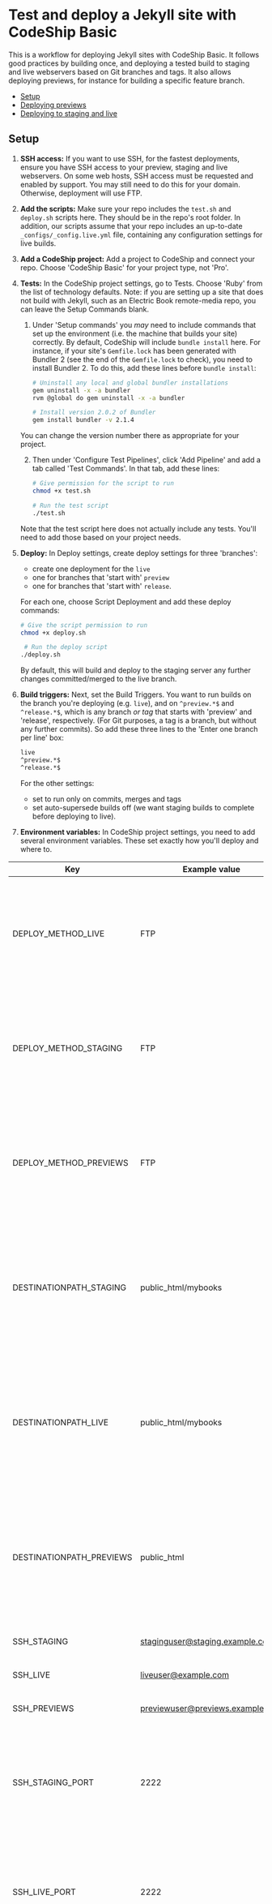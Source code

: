 # Test and deploy a Jekyll site with CodeShip Basic

This is a workflow for deploying Jekyll sites with CodeShip Basic. It follows good practices by building once, and deploying a tested build to staging and live webservers based on Git branches and tags. It also allows deploying previews, for instance for building a specific feature branch.

- [Setup](#setup)
- [Deploying previews](#deploying-previews)
- [Deploying to staging and live](#deploying-to-staging-and-live)

## Setup

1. **SSH access:** If you want to use SSH, for the fastest deployments, ensure you have SSH access to your preview, staging and live webservers. On some web hosts, SSH access must be requested and enabled by support. You may still need to do this for your domain. Otherwise, deployment will use FTP.
2. **Add the scripts:** Make sure your repo includes the `test.sh` and `deploy.sh` scripts here. They should be in the repo's root folder. In addition, our scripts assume that your repo includes an up-to-date `_configs/_config.live.yml` file, containing any configuration settings for live builds.
3. **Add a CodeShip project:** Add a project to CodeShip and connect your repo. Choose 'CodeShip Basic' for your project type, not 'Pro'.
4. **Tests:** In the CodeShip project settings, go to Tests. Choose 'Ruby' from the list of technology defaults. Note: if you are setting up a site that does not build with Jekyll, such as an Electric Book remote-media repo, you can leave the Setup Commands blank.

   1. Under 'Setup commands' you *may* need to include commands that set up the environment (i.e. the machine that builds your site) correctly. By default, CodeShip will include `bundle install` here. For instance, if your site's `Gemfile.lock` has been generated with Bundler 2 (see the end of the `Gemfile.lock` to check), you need to install Bundler 2. To do this, add these lines before `bundle install`:

      ``` sh
      # Uninstall any local and global bundler installations
      gem uninstall -x -a bundler
      rvm @global do gem uninstall -x -a bundler

      # Install version 2.0.2 of Bundler
      gem install bundler -v 2.1.4
      ```

    You can change the version number there as appropriate for your project.

   2. Then under 'Configure Test Pipelines', click 'Add Pipeline' and add a tab called 'Test Commands'. In that tab, add these lines:

      ``` sh
      # Give permission for the script to run
      chmod +x test.sh

      # Run the test script
      ./test.sh
      ```

   Note that the test script here does not actually include any tests. You'll need to add those based on your project needs.

5. **Deploy:** In Deploy settings, create deploy settings for three 'branches':

   - create one deployment for the `live`
   - one for branches that 'start with' `preview`
   - one for branches that 'start with' `release`.

   For each one, choose Script Deployment and add these deploy commands:

   ``` sh
   # Give the script permission to run
   chmod +x deploy.sh

    # Run the deploy script
   ./deploy.sh
   ```

   By default, this will build and deploy to the staging server any further changes committed/merged to the live branch.

6. **Build triggers:** Next, set the Build Triggers. You want to run builds on the branch you're deploying (e.g. `live`), and on `^preview.*$` and  `^release.*$`, which is any branch *or tag* that starts with 'preview' and 'release', respectively. (For Git purposes, a tag is a branch, but without any further commits). So add these three lines to the 'Enter one branch per line' box:

   ``` sh
   live
   ^preview.*$
   ^release.*$
   ```

   For the other settings:

   - set to run only on commits, merges and tags
   - set auto-supersede builds off (we want staging builds to complete before deploying to live).

7. **Environment variables:** In CodeShip project settings, you need to add several environment variables. These set exactly how you'll deploy and where to.

| Key                      | Example value                    | Alt. example  | Notes                                                                                                           |
| ------------------------ | -------------------------------- | ------------- | --------------------------------------------------------------------------------------------------------------- |
| DEPLOY_METHOD_LIVE       | FTP                              | SSH           | If you don't set this, FTP is default. SSH is much faster, but requires high-level server access.               |
| DEPLOY_METHOD_STAGING    | FTP                              | SSH           | If you don't set this, FTP is default. SSH is much faster, but requires high-level server access.               |
| DEPLOY_METHOD_PREVIEWS   | FTP                              | SSH           | If you don't set this, FTP is default. SSH is much faster, but requires high-level server access.               |
| DESTINATIONPATH_STAGING  | public_html/mybooks              |               | Required. If your SSH user connects directly to the destination folder, leave this value blank or don't set it. |
| DESTINATIONPATH_LIVE     | public_html/mybooks              |               | Required. If your SSH user connects directly to the destination folder, leave this value blank or don't set it. |
| DESTINATIONPATH_PREVIEWS | public_html                      |               | Required. If your SSH user connects directly to the destination folder, leave this value blank or don't set it. |
| SSH_STAGING              | staginguser@staging.example.com  |               | Not required if using FTP.                                                                                      |
| SSH_LIVE                 | liveuser@example.com             |               | Not required if using FTP.                                                                                      |
| SSH_PREVIEWS             | previewuser@previews.example.com |               | Not required if using FTP.                                                                                      |
| SSH_STAGING_PORT         | 2222                             |               | Only required if your staging-site host uses a non-standard SSH port (i.e. not port 22)                         |
| SSH_LIVE_PORT            | 2222                             |               | Only required if your live-site host uses a non-standard SSH port (i.e. not port 22)                            |
| SSH_PREVIEWS_PORT        | 2222                             |               | Only required if your previews site host uses a non-standard SSH port (i.e. not port 22)                        |
| FTP_HOST_LIVE            | example.com                      | 42.653.343.33 | Not required if using SSH.                                                                                      |
| FTP_USER_LIVE            | dkufh7fhrf                       | jo@mysite     | Not required if using SSH.                                                                                      |
| FTP_PASSWORD_LIVE        | kfuh4i87f3ufhr7f743hf            |               | Not required if using SSH.                                                                                      |
| FTP_HOST_PREVIEWS        | previews.example.com             |               | Not required if using SSH.                                                                                      |
| FTP_USER_PREVIEWS        | hfiuhf7f                         |               | Not required if using SSH.                                                                                      |
| FTP_PASSWORD_PREVIEWS    | ufhwfh8374fi4hf4fwuefiw          |               | Not required if using SSH.                                                                                      |
| FTP_HOST_STAGING         | staging.example.com              |               | Not required if using SSH.                                                                                      |
| FTP_USER_STAGING         | rufhi4ff                         |               | Not required if using SSH.                                                                                      |
| FTP_PASSWORD_STAGING     | fiufuhr87ffeoifiw7f              |               | Not required if using SSH.                                                                                      |

8. **SSH key:** If you are using SSH for deployments, get the project's CodeShip public key from the 'General' tab in project settings. Add this CodeShip key to both your staging and your live servers. On many webservers, you'll add this key as a line in the `~/.ssh/authorized_keys` file on the server.

9. **Done!** At this point:

   - Any commit to the `live` branch will be automatically deployed to staging.
   - Any commit on any branch with a tag that starts with `preview` will be deployed to staging, in a directory named after the tag.
   - Any commit on any branch with a tag that starts with `release` will be deployed to live. **Never add a `release` tag to any branch other than `live`.** The scripts should protect you from releasing a non-live-branch build to live, but it's best not to take this chance.

## Deploying previews

To deploy a preview to the staging server, you'll use git tags that start with `preview`. To do this, first make sure that your current local Git repo is in the state you want to preview. This process will build a preview of the most recent commit. Then:

- If you are working in the original upstream repo (don't type the `#` comment lines):

   ``` sh
   # Add a preview-* tag to the last commit
   # You need the -f (aka --force) if you're using a tag you've used before.
   # E.g. if you're updating the `more-potatoes` preview to a later commit.
   git tag -a preview-more-potatoes -f -m "A short description"

   # Push the tag.
   # Again, the -f forces git to update an existing tag on the remote.
   git push preview-more-potatoes -f
   ```

- If you are working in a fork (don't type the `#` comment lines):

   ``` sh
   # Make sure you have the latest version of the relevant branch from upstream
   # For most previews the relevant branch to pull from will be 'master' not 'more-potatoes'
   git pull upstream more-potatoes

   # Add a preview-* tag to the last commit
   # You need the -f (aka --force) if you're using a tag you've used before.
   # E.g. if you're updating the `more-potatoes` preview to a later commit.
   git tag -a preview-more-potatoes -f -m "A short description"

   # Push the tag.
   # Again, the -f forces git to update an existing tag on the remote.
   git push upstream preview-more-potatoes -f
   ```

CodeShip will spot your tag, build the site and run the tests, and then deploy the site to your staging server in a directory named for your tag, e.g. `example.com/preview-more-potatoes/`.

**Technical note:** We're using annotated tags, not lightweight tags, hence the `-a` and the `-m` followed by a short message. This is because by default CodeShop does a shallow clone to reduce the time taken to fetch the repo, and shallow clones do not include lightweight tags.

## Deploying to staging and live

When you merge a PR into the `live` branch, CodeShip will deploy to the staging server automatically. If the staging website looks fine and is approved, you are ready to deploy to live.

To do this, you will tag the latest commit on the `live` branch with a tag that starts with the word 'release', e.g. `release-v1.8.6`. When you push that tag, CodeShip will deploy the latest build to the live webserver. The commands you use for this depend on whether you are working in the original, upstream repo, or your fork of it.

- If you are working in the original upstream repo (don't type the `#` comment lines):

   ``` sh
   # Checkout the live branch
   git checkout live

   # Get the latest changes
   git pull

   # Add a release-* tag to the last commit
   git tag -a release-v1.8.5 -f -m "A short description"

   # Push that tag
   git push --tags

   # Checkout master again for safety
   git checkout master
   ```

- If you are working in a fork (don't type the `#` comment lines):

   ``` sh
   # Make a new live branch if you don't yet have one...
   git checkout -b live

   # ...or just checkout if you already have a live branch
   git checkout live

   # Pull the upstream's live branch into your live branch
   git pull upstream live

   # Add a release-* tag to the last commit
   git tag -a release-v1.8.5 -f -m "A short description"

   # Push that tag to upstream's live branch
   git push upstream --tags

   # Checkout master again for safety
   git checkout master
   ```

Note that this deploys only the last build, and does not build and test again. This is to ensure that you deploy the exact same build that was deployed to staging. When CodeShip runs the test and deploy scripts, the scripts check the tag on the last commit. If it starts with 'release', they deploy the most recent build to the live server. If it doesn't, it builds and deploys to staging.
